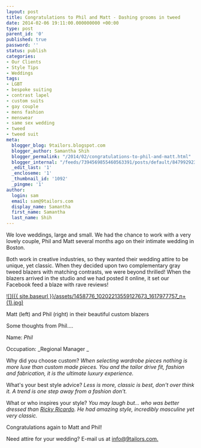 ```yaml
---
layout: post
title: Congratulations to Phil and Matt - Dashing grooms in tweed
date: 2014-02-06 19:11:00.000000000 +00:00
type: post
parent_id: '0'
published: true
password: ''
status: publish
categories:
- Our Clients
- Style Tips
- Weddings
tags:
- LGBT
- bespoke suiting
- contrast lapel
- custom suits
- gay couple
- mens fashion
- menswear
- same sex wedding
- tweed
- tweed suit
meta:
  blogger_blog: 9tailors.blogspot.com
  blogger_author: Samantha Shih
  blogger_permalink: "/2014/02/congratulations-to-phil-and-matt.html"
  blogger_internal: "/feeds/7394569855460563391/posts/default/8479929234496265375"
  _edit_last: '1'
  _encloseme: '1'
  _thumbnail_id: '1092'
  _pingme: '1'
author:
  login: sam
  email: sam@9tailors.com
  display_name: Samantha
  first_name: Samantha
  last_name: Shih
---
```

We love weddings, large and small. We had the chance to work with a very lovely couple, Phil and Matt several months ago on their intimate wedding in Boston.   
  
  
Both work in creative industries, so they wanted their wedding attire to be unique, yet classic. When they decided upon two complementary gray tweed blazers with matching contrasts, we were beyond thrilled! When the blazers arrived in the studio and we had posted it online, it set our Facebook feed a blaze with rave reviews!

[![]({{ site.baseurl }}/assets/1458776_10202213559127673_1617977757_n+(1).jpg)](http://1.bp.blogspot.com/-3V8X4HmclQY/Ut7cOHF59bI/AAAAAAAATkA/qHCnICmcQdU/s1600/1458776_10202213559127673_1617977757_n+(1).jpg)

Matt (left) and Phil (right) in their beautiful custom blazers

Some thoughts from Phil....

Name: _Phil_

Occupation: _Regional Manager _

Why did you choose custom? _When selecting wardrobe pieces nothing is more luxe than custom made pieces. You and the tailor drive fit, fashion and fabrication, it is the ultimate luxury experience._

What's your best style advice? _Less is more, classic is best, don't over think it. A trend is one step away from a fashion don't._

What or who inspires your style? _You may laugh but... who was better dressed than [Ricky Ricardo](https://www.google.com/url?sa=i&rct=j&q=&esrc=s&source=images&cd=&docid=dbniE9gNFwhZrM&tbnid=wh2gpxPm9ZyFwM:&ved=0CAUQjRw&url=http%3A%2F%2Fbabynames.allparenting.com%2Fbabynames%2FFamous_Names%2FFamous_March_Birthdays%2F&ei=ON7eUoWnOKfmsAS4toLICg&bvm=bv.59568121,d.eW0&psig=AFQjCNFvv9Rq5X4M4ddLZV5Xvgr3xxc-Hw&ust=1390423986027523). He had amazing style, incredibly masculine yet very classic._

Congratulations again to Matt and Phil!

Need attire for your wedding? E-mail us at [info@9tailors.com.](http://info@9tailors.com./)